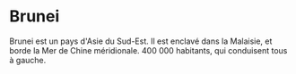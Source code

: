 # Brunei

Brunei est un pays d'Asie du Sud-Est. Il est enclavé dans la Malaisie, et borde
la Mer de Chine méridionale. 400 000 habitants, qui conduisent tous à gauche.

